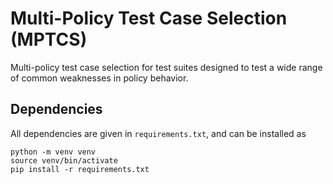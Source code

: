 # Multi-Policy Test Case Selection (MPTCS)
Multi-policy test case selection for test suites designed to test a wide range of common weaknesses in policy behavior. 

## Dependencies 
All dependencies are given in `requirements.txt`, and can be installed as 
```
python -m venv venv 
source venv/bin/activate 
pip install -r requirements.txt
```
